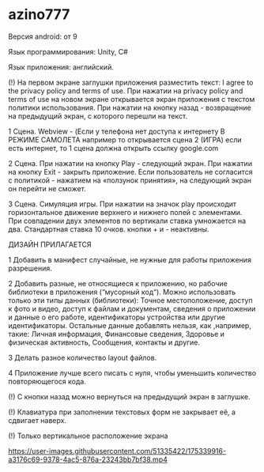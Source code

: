 # azino777

Версия android: от 9

Язык программирования: Unity, C#

Язык приложения: английский.

(!) На первом экране заглушки приложения разместить текст: I agree to the privacy policy and terms
of use. При нажатии на privacy policy and terms of use на новом экране открывается экран
приложения с текстом политики использования. При нажатии на кнопку назад - возвращение на
предыдущий экран, с которого перешли на текст.

1 Сцена. Webview - (Если у телефона нет доступа к интернету В РЕЖИМЕ САМОЛЕТА например
то открывается сцена 2 (ИГРА) если есть интернет, то 1 сцена должна открыть ссылку google.com

2 Сцена. При нажатии на кнопку Play - следующий экран. При нажатии на кнопку Exit - закрыть
приложение. Если пользователь не согласится с политикой - нажатием на «ползунок принятия», на
следующий экран он перейти не сможет.

3 Сцена. Симуляция игры. При нажатии на значок play происходит горизонтальное движение
верхнего и нижнего полей с элементами.
При совпадении двух элементов по вертикали ставка умножается на два. Стандартная ставка 10
очков. кнопки + и - неактивны.

ДИЗАЙН ПРИЛАГАЕТСЯ

1 Добавить в манифест случайные, не нужные для работы приложения разрешения.

2 Добавить разные, не относящиеся к приложению, но рабочие библиотеки в приложения
(“мусорный код“). Можно использовать только эти типы данных (библиотеки): Точное
местоположение, доступ к фото и видео, доступ к файлам и документам, сведения о приложении и
данные о его работе, идентификаторы устройства или другие идентификаторы.
Остальные данные добавлять нельзя, как ,например, такие: Личная информация, Финансовые
сведения, Здоровье и физическая активность, Сообщения, контакты и другие.

3 Делать разное количество layout файлов.

4 Приложение лучше всего писать с нуля, чтобы уменьшить количество повторяющегося кода.

(!) С кнопки назад можно вернуться на предыдущий экран в заглушке.

(!) Клавиатура при заполнении текстовых форм не закрывает её, а сдвигает наверх.

(!) Только вертикальное расположение экрана


https://user-images.githubusercontent.com/51335422/175339916-a3176c69-9378-4ac5-876a-23243bb7bf38.mp4

